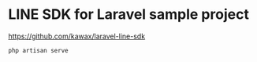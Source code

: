 # LINE SDK for Laravel sample project

https://github.com/kawax/laravel-line-sdk


```
php artisan serve
```
